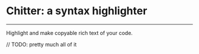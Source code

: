 # Chitter: a syntax highlighter
---------------------------
Highlight and make copyable rich text of your code.

// TODO: pretty much all of it
